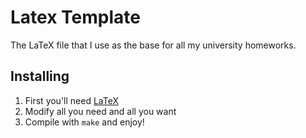Latex Template
=======================

The LaTeX file that I use as the base for all my university homeworks.


## Installing

1. First you'll need [LaTeX](http://latex-project.org/ftp.html)
2. Modify all you need and all you want
3. Compile with `make` and enjoy!
